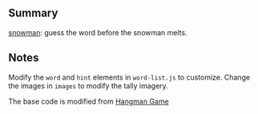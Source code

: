 ## Summary

[snowman](https://statbiscuit.github.io/mini_games/snowman/index.html): guess the word before the snowman melts.

## Notes

Modify the `word` and `hint` elements in `word-list.js` to customize. Change the images in `images` to modify the tally imagery.

The base code is modified from [Hangman Game](https://www.codingnepalweb.com/build-hangman-game-html-javascript/)
